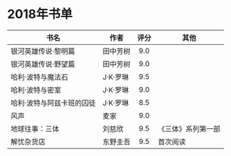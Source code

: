 # 2018年书单

| 书名 | 作者 | 评分 | 其他 |
| --- | --- | :---: | --- |
| 银河英雄传说·黎明篇 | 田中芳树 | 9.0 |  |
| 银河英雄传说·野望篇 | 田中芳树 | 9.0 |  |
| 哈利·波特与魔法石 | J·K·罗琳 | 9.5 |  |
| 哈利·波特与密室 | J·K·罗琳 | 9.0 |  |
| 哈利·波特与阿兹卡班的囚徒 | J·K·罗琳 | 8.5 |  |
| 风声 | 麦家 | 9.0 |  |
| 地球往事：三体 | 刘慈欣 | 9.5 | 《三体》系列第一部 |
| 解忧杂货店 | 东野圭吾 | 9.5 | 首次阅读 |
